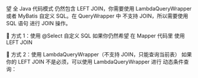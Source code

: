 


望 全 Java 代码模式 仍然包含 LEFT JOIN，你需要使用 LambdaQueryWrapper 或者 MyBatis 自定义 SQL。在 QueryWrapper 中 不支持 JOIN，所以需要使用 SQL 语句 进行 JOIN 操作。

🔹 方式 1：使用 @Select 自定义 SQL
如果你仍然希望 在 Mapper 代码里 使用 LEFT JOIN




🔹 方式 2：使用 LambdaQueryWrapper（不支持 JOIN，只能查询当前表）
如果你的 LEFT JOIN 不是必须，可以使用 LambdaQueryWrapper 进行 动态条件查询：